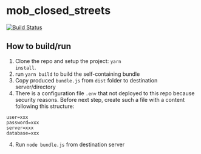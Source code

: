 # mob_closed_streets
[![Build Status](https://travis-ci.org/Tel-Aviv/mob_closed_streets.svg?branch=master)](https://travis-ci.org/Tel-Aviv/mob_closed_streets) 

## How to build/run
1. Clone the repo and setup the project: <code>yarn install</code>.
2. run <code>yarn build</code> to build the self-containing bundle
3. Copy produced <code>bundle.js</code> from <code>dist</code> folder to destination server/directory
4. There is a configuration file <code>.env</code> that not deployed to this repo because security reasons. Before next step, create such a file with a content following this structure:
```
user=xxx
password=xxx
server=xxx
database=xxx
```
4. Run <code>node bundle.js</code> from destination server
